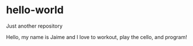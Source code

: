 # hello-world
Just another repository

Hello, my name is Jaime and I love to workout, play the cello, and program!
